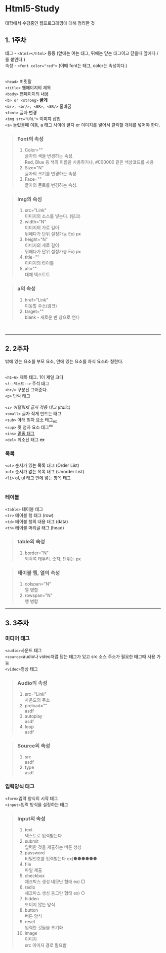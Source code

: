 # Html5-Study

대학에서 수강중인 웹프로그래밍에 대해 정리한 것

## 1. 1주차
태그 - ```<html></html>``` 등등 (앞에는 여는 태그, 뒤에는 닫는 태그이고 닫을때 앞에다 / 를 붙인다.)<br/>
속성 - ```<font color="red">``` (이때 font는 태그, color는 속성이다.)<br/><br/>

```<head>``` 머릿말<br/>
```<title>``` 웹페이지의 제목<br/>
```<body>``` 웹페이지의 내용<br/>
```<b> or <strong>``` <b>굵게</b><br/>
```<br>, <br/>, <BR>, <BR/>``` 줄바꿈<br/>
```<font>``` 글자 변경<br/>
```<img src="URL">``` 이미지 삽입<br/>
```<a>``` 눌렀을때 이동, a 태그 사이에 글자 or 이미지를 넣어서 클릭할 개체를 넣어야 한다.<br/>

> ### Font의 속성
> 1. Color=""<br/>
>    글자의 색을 변경하는 속성.<br/>
>    Red, Blue 등 색의 이름을 사용하거나, #000000 같은 색상코드를 사용   
> 2. Size="N"<br/>
>    글자의 크기를 변경하는 속성.
> 3. Face=""<br/>
>    글자의 폰트를 변경하는 속성.

> ### Img의 속성
> 1. src="Link"<br/>
>    이미지의 소스를 넣는다. (링크)
> 2. width="N"<br/>
>    이미지의 가로 길이<br/>
>    뒤에다가 단위 설정가능 Ex) px
> 4. height="N"<br/>
>    이미지의 세로 길이<br/>
>    뒤에다가 단위 설정가능 Ex) px
> 5. title=""<br/>
>    이미지의 타이틀
> 6. alt=""<br/>
>    대체 텍스트트

> ### a의 속성
> 1. href="Link"<br/>
>    이동할 주소(링크)
> 2. target=""<br/>
>    blank - 새로운 빈 창으로 연다
<br/>
<hr/>

## 2. 2주차
밖에 있는 요소를 부모 요소, 안에 있는 요소를 자식 요소라 칭한다.<br/><br/>

```<h1~6>``` 제목 태그. 1이 제일 크다<br/>
```<!--텍스트-->``` 주석 태그<br/>
```<hr/>``` 구분선 그어준다.<br/>
```<p>``` 단락 태그<br/><br/>
```<i>``` <i>이탤릭채 글자 적용 태그 (italic)</i><br/>
```<small>``` 글자 작게 만드는 태그<br/>
```<sub>``` 아래 첨자 요소 태그<sub>ex</sub><br/>
```<sup>``` 윗 첨자 요소 태그<sup>ex</sup><br/>
```<ins>``` <ins>밑줄 태그</ins><br/>
```<del>``` 취소선 태그 <del>ex</del><br/>

### 목록
```<ol>``` 순서가 있는 목록 태그 (Order List)<br/>
```<ul>``` 순서가 없는 목록 태그 (Unorder List)<br/>
```<li>``` ol, ul 태그 안에 넣는 항목 태그<br/><br/>

### 테이블
```<table>``` 테이블 태그<br/>
```<tr>``` 테이블 행 태그 (row)<br/>
```<td>``` 테이블 행의 내용 태그 (data)<br/>
```<th>``` 테이블 머리글 태그 (head)<br/>

> ### table의 속성
> 1. border="N"<br/>
>    외곽쪽 테두리. 숫자, 단위는 px<br/>

> ### 테이블 행, 열의 속성
> 1. colspan="N"<br/>
>    열 병합
> 2. rowspan="N"<br/>
>    행 병합
<hr/>

## 3. 3주차
### 미디어 태그
```<audio>```사운드 태그<br/>
```<source>```audio나 video처럼 닫는 태그가 있고 src 소스 주소가 필요한 태그때 사용 가능<br/>
```<video>```영상 태그<br/>

> ### Audio의 속성
> 1. src="Link"<br/>
>    사운드의 주소
> 2. preload=""<br/>
>    asdf
> 3. autoplay<br/>
>    asdf
> 4. loop<br/>
>    asdf

> ### Source의 속성
> 1. src<br/>
>    asdf
> 2. type<br/>
>    asdf

### 입력양식 태그
```<form>```입력 양식의 시작 태그<br/>
```<input>```입력 방식을 설정하는 태그<br/>

> ### Input의 속성
> 1. text<br/>
>    텍스트로 입력받는다
> 2. submit<br/>
>    입력한 것을 제출하는 버튼 생성
> 3. password<br/>
>    비밀번호를 입력받는다 ex)●●●●●●
> 4. file<br/>
>    파일 제출
> 5. checkbox<br/>
>    체크박스 생성 네모난 형태 ex) □
> 6. radio<br/>
>    체크박스 생성 동그란 형태 ex) ○
> 7. hidden<br/>
>    보이지 않는 양식
> 8. button<br/>
>    버튼 양식
> 9. reset<br/>
>    입력한 것들을 초기화
> 10. image<br/>
>    이미지<br/>
>    src 이미지 경로 필요함

